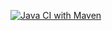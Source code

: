 [![Java CI with Maven](https://github.com/LyubovGarashchenko/Generics/actions/workflows/maven.yml/badge.svg)](https://github.com/LyubovGarashchenko/Generics/actions/workflows/maven.yml)
